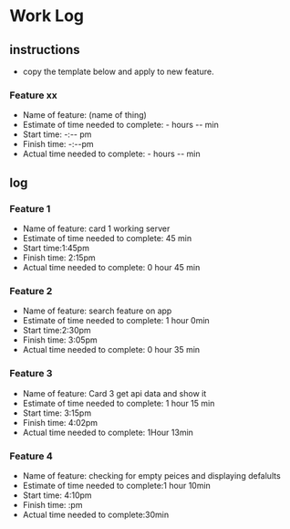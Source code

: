 # Work Log

## instructions

* copy the template below and apply to new feature.

### Feature xx

* Name of feature: (name of thing)
* Estimate of time needed to complete: - hours -- min
* Start time: -:-- pm
* Finish time: -:--pm
* Actual time needed to complete: - hours -- min

## log

### Feature 1

* Name of feature: card 1 working server
* Estimate of time needed to complete: 45 min
* Start time:1:45pm
* Finish time: 2:15pm
* Actual time needed to complete: 0 hour 45 min

### Feature 2

* Name of feature: search feature on app
* Estimate of time needed to complete: 1 hour 0min
* Start time:2:30pm
* Finish time: 3:05pm
* Actual time needed to complete: 0 hour 35 min

### Feature 3

* Name of feature: Card 3 get api data and show it
* Estimate of time needed to complete: 1 hour 15 min
* Start time: 3:15pm
* Finish time: 4:02pm
* Actual time needed to complete: 1Hour 13min

### Feature 4

* Name of feature: checking for empty peices and displaying defalults
* Estimate of time needed to complete:1 hour 10min
* Start time: 4:10pm
* Finish time: :pm
* Actual time needed to complete:30min
